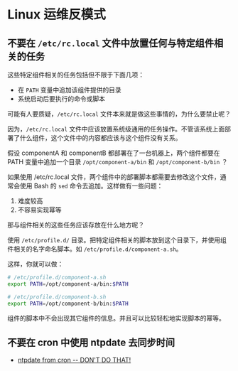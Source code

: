 # Linux 运维反模式

## 不要在 `/etc/rc.local` 文件中放置任何与特定组件相关的任务

这些特定组件相关的任务包括但不限于下面几项：

- 在 `PATH` 变量中追加该组件提供的目录
- 系统启动后要执行的命令或脚本

可能有人要质疑，`/etc/rc.local` 文件本来就是做这些事情的，为什么要禁止呢？

因为，`/etc/rc.local` 文件中应该放置系统级通用的任务操作。不管该系统上面部署了什么组件，这个文件中的内容都应该与这个组件没有关系。

假设 componentA 和 componentB 都部署在了一台机器上，两个组件都要在 PATH 变量中追加一个目录 `/opt/component-a/bin` 和 `/opt/component-b/bin` ？

如果使用 /etc/rc.local 文件，两个组件中的部署脚本都需要去修改这个文件，通常会使用 Bash 的 `sed` 命令去追加。这样做有一些问题：

1. 难度较高
2. 不容易实现幂等

那与组件相关的这些任务应该存放在什么地方呢？

使用 `/etc/profile.d/` 目录。把特定组件相关的脚本放到这个目录下，并使用组件相关的名字命名脚本。如 `/etc/profile.d/component-a.sh`。

这样，你就可以做：

```bash
# /etc/profile.d/component-a.sh
export PATH=/opt/component-a/bin:$PATH

# /etc/profile.d/component-b.sh
export PATH=/opt/component-b/bin:$PATH
```

组件的脚本中不会出现其它组件的信息。并且可以比较轻松地实现脚本的幂等。

## 不要在 cron 中使用 ntpdate 去同步时间

- [ntpdate from cron -- DON'T DO THAT!
](https://lists.debian.org/debian-user/2002/12/msg04091.html)
